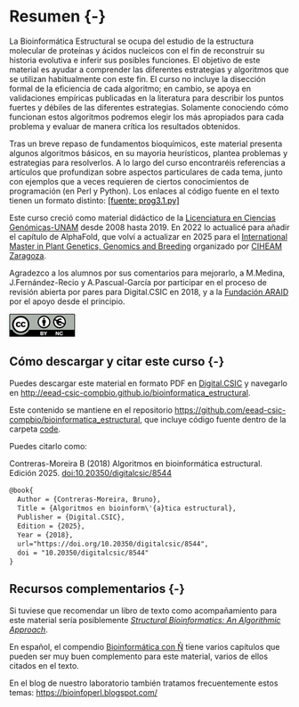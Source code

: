 
# Resumen {-}

La Bioinformática Estructural se ocupa del estudio de la estructura molecular de proteínas y ácidos nucleicos con el fin de reconstruir su historia evolutiva e inferir sus posibles funciones. El objetivo de este material es ayudar a comprender las diferentes estrategias y algoritmos que se utilizan habitualmente con este fin. El curso no incluye la disección formal de la eficiencia de cada algoritmo; en cambio, se apoya en validaciones empíricas publicadas en la literatura para describir los puntos fuertes y débiles de las diferentes estrategias. Solamente conociendo cómo funcionan estos algoritmos podremos elegir los más apropiados para cada problema y evaluar de manera crítica los resultados obtenidos.

Tras un breve repaso de fundamentos bioquímicos, este material presenta algunos algoritmos básicos, en su mayoria heurísticos, plantea problemas y estrategias para resolverlos. A lo largo del curso encontraréis referencias a artículos que profundizan sobre aspectos particulares de cada tema, junto con ejemplos que a veces requieren de ciertos conocimientos de programación (en Perl y Python). Los enlaces al código fuente en el texto tienen un formato distinto: 
<a href="https://github.com/eead-csic-compbio/bioinformatica_estructural/blob/master/code/prog3.1.py" style="color: black; text-decoration: underline;">[fuente: prog3.1.py]</a>

Este curso creció como material didáctico de la [Licenciatura en Ciencias Genómicas-UNAM](https://www.lcg.unam.mx) desde 2008 hasta 2019. 
En 2022 lo actualicé para añadir el capítulo de AlphaFold, que volví a actualizar en 2025 para el 
[International Master in Plant Genetics, Genomics and Breeding](http://www.masterplantbreeding.com)
organizado por [CIHEAM Zaragoza](https://www.iamz.ciheam.org). 

Agradezco a los alumnos por sus comentarios para mejorarlo, a M.Medina, J.Fernández-Recio y 
A.Pascual-García por participar en el proceso de revisión abierta por pares para Digital.CSIC en 2018, 
y a la [Fundación ARAID](http://www.araid.es) por el apoyo desde el principio.

![](fig/licenciaCC.png)

## Cómo descargar y citar este curso {-}

Puedes descargar este material en formato PDF en [Digital.CSIC](http://hdl.handle.net/10261/21892) y navegarlo en <http://eead-csic-compbio.github.io/bioinformatica_estructural>. 

Este contenido se mantiene en el repositorio 
<https://github.com/eead-csic-compbio/bioinformatica_estructural>,
que incluye código fuente dentro de la carpeta [code](https://github.com/eead-csic-compbio/bioinformatica_estructural/tree/master/code). 

Puedes citarlo como:

Contreras-Moreira B (2018) Algoritmos en bioinformática estructural. Edición 2025. [doi:10.20350/digitalcsic/8544](https://doi.org/10.20350/digitalcsic/8544)

    @book{
      Author = {Contreras-Moreira, Bruno},
      Title = {Algoritmos en bioinform\'{a}tica estructural},
      Publisher = {Digital.CSIC},
      Edition = {2025},
      Year = {2018},
      url="https://doi.org/10.20350/digitalcsic/8544",
      doi = "10.20350/digitalcsic/8544"
    }

## Recursos complementarios {-}

Si tuviese que recomendar un libro de texto como acompañamiento para este material sería posiblemente 
_[Structural Bioinformatics: An Algorithmic Approach](http://www.structuralbioinformatics.com)_. 

En español, el compendio [Bioinformática con Ñ](https://zenodo.org/communities/bioinfconn) 
tiene varios capítulos que pueden ser muy buen complemento para este material, varios de ellos citados en el texto.

En el blog de nuestro laboratorio también tratamos frecuentemente estos temas: <https://bioinfoperl.blogspot.com/>

